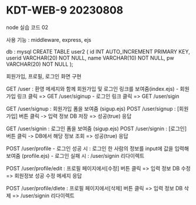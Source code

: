 # KDT-WEB-9 20230808

node 실습 코드 02

사용 기능 :  middleware, express, ejs 

db : mysql
CREATE TABLE user2 (
	id INT AUTO_INCREMENT PRIMARY KEY, 
	userid VARCHAR(20) NOT NULL,
	name VARCHAR(10) NOT NULL,
	pw VARCHAR(20) NOT NULL
);

회원가입, 프로필, 로그인 화면 구현

GET /user : 환영 메세지와 함께 회원가입 및 로그인 링크를 보여줌(index.ejs)
	- 회원가입 링크 클릭 => GET /user/siginup
	- 로그인 링크 클릭 => GET /user/sigin

GET /user/signup : 회원가입 폼을 보여줌 (sigup.ejs)
POST /user/signup : [회원가입] 버튼 클릭 -> 입력 정보 DB 저장 => 성공(true) 응답


GET /user/signin : 로그인 폼을 보여줌 (sigup.ejs)
POST /user/signin : [로그인] 버튼 클릭 -> DB에서 해당 정보 조회 => 성공(true) 응답


POST /user/profile
	- 로그인 성공 시 : 로그인 한 사람의 정보를 input에 값을 입력해 보여줌 (profile.ejs)
	- 로그인 실패 시 : /user/signin 리다이렉트

POST /user/profile/edit :  프로필 페이지에서[수정] 버튼 클릭 => 입력 정보 DB 수정 => 회원정보 성공 수정 메세지 응답

POST /user/profile/dlete : 프로필 페이지에서[삭제] 버튼 클릭 => 입력 정보 DB 삭제 => /user/signin 리다이렉트




